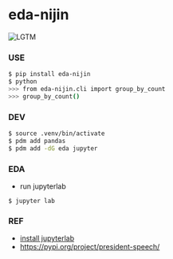 # eda-nijin
 ![LGTM](https://i.lgtm.fun/2vtu.png)

### USE
```bash
$ pip install eda-nijin
$ python
>>> from eda-nijin.cli import group_by_count
>>> group_by_count()
```
### DEV
```bash
$ source .venv/bin/activate
$ pdm add pandas
$ pdm add -dG eda jupyter
```
### EDA
- run jupyterlab
```
$ jupyter lab
```
### REF
- [install jupyterlab](https://jupyter.org/install)
- https://pypi.org/project/president-speech/
